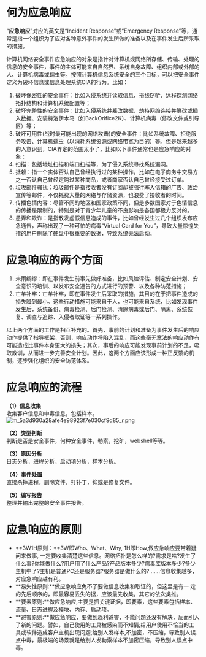 
# 何为应急响应
“**应急响应**”对应的英文是“Incident Response”或“Emergency Response”等，通常是指一个组织为了应对各种意外事件的发生所做的准备以及在事件发生后所采取的措施。

计算机网络安全事件应急响应的对象是指针对计算机或网络所存储、传输、处理的信息的安全事件，事件的主体可能来自自然界、系统自身故障、组织内部或外部的人、计算机病毒或蠕虫等。按照计算机信息系统安全的三个目标，可以把安全事件定义为破坏信息或信息处理系统CIA的行为。比如：

1.  破坏保密性的安全事件：比如入侵系统并读取信息、搭线窃听、远程探测网络拓扑结构和计算机系统配置等； 
2.  破坏完整性的安全事件：比如入侵系统并篡改数据、劫持网络连接并篡改或插入数据、安装特洛伊木马（如BackOrifice2K）、计算机病毒（修改文件或引导区）等； 
3.  破坏可用性(战时最可能出现的网络攻击)的安全事件：比如系统故障、拒绝服务攻击、计算机蠕虫（以消耗系统资源或网络带宽为目的）等。但是越来越多的人意识到，CIA界定的范围太小了，比如以下事件通常也是应急响应的对象： 
4.  扫描：包括地址扫描和端口扫描等，为了侵入系统寻找系统漏洞。 
5.  抵赖：指一个实体否认自己曾经执行过的某种操作，比如在电子商务中交易方之一否认自己曾经定购过某种商品，或者商家否认自己曾经接受过订单。 
6.  垃圾邮件骚扰：垃圾邮件是指接收者没有订阅却被强行塞入信箱的广告、政治宣传等邮件，不仅耗费大量的网络与存储资源，也浪费了接收者的时间。 
7.  传播色情内容：尽管不同的地区和国家政策不同，但是多数国家对于色情信息的传播是限制的，特别是对于青少年儿童的不良影响是各国都极力反对的。 
8.  愚弄和欺诈：是指散发虚假信息造成的事件，比如曾经发生过几个组织发布应急通告，声称出现了一种可怕的病毒“Virtual Card for You”，导致大量惊惶失措的用户删除了硬盘中很重要的数据，导致系统无法启动。 


# 应急响应的两个方面

1.  未雨绸缪：即在事件发生前事先做好准备，比如风险评估、制定安全计划、安全意识的培训、以发布安全通告的方式进行的预警、以及各种防范措施； 
2.  亡羊补牢：亡羊补牢，即在事件发生后采取的措施，其目的在于把事件造成的损失降到最小。这些行动措施可能来自于人，也可能来自系统，比如发现事件发生后，系统备份、病毒检测、后门检测、清除病毒或后门、隔离、系统恢复、调查与追踪、入侵者取证等一系列操作。 

以上两个方面的工作是相互补充的。首先，事前的计划和准备为事件发生后的响应动作提供了指导框架，否则，响应动作将陷入混乱，而这些毫无章法的响应动作有可能造成比事件本身更大的损失；其次，事后的响应可能发现事前计划的不足，吸取教训，从而进一步完善安全计划。因此，这两个方面应该形成一种正反馈的机制，逐步强化组织的安全防范体系。


# 应急响应的流程
**（1）信息收集**<br />收集客户信息和中毒信息，包括样本。<br />![m_5a3d930a28afe4e98923f7e030cf9d85_r.png](./_img\05-应急响应/1656914501177-18594650-73da-45d8-8bc1-f4e7b6029572.png)

**（2）类型判断**<br />判断是否是安全事件，何种安全事件，勒索，挖矿，webshell等等。

**（3）原因分析**<br />日志分析，进程分析，启动项分析，样本分析。

**（4）事件处置**<br />直接杀掉进程，删除文件，打补丁，抑或是修复文件。

**（5）编写报告**<br />整理并输出完整的安全事件报告。


# 应急响应的原则

-  **3W1H原则：**3W即Who、What、Why, 1H即How,做应急响应要带着疑问来做事, 一定要收集清楚这些信息。网络拓扑是怎么样的?需求是啥?发生了什么事?你能做什么?用户用了什么产品?产品版本多少?病毒库版本多少?多少主机中了?主机是普通PC还是服务器?服务器是做什么的? ......信息收集越多，对应急响应越有利。 
-  **易失性原则:**做应急响应免不了要做信息收集和取证的，但这里是有一 定的先后顺序的，即最容易丢失的据，应该最先收集，其它的依次类推。 
-  **要素原则:**做应急响应,主要是抓关键证据，即要素，这些要素包括样本、流量、日志进程及模块、内存、启动项。 
-  **避害原则:**做应急响应，要做到趋利避害，不能问题还没有解决，反而引入了新的问题。譬如，自己使用的工具被感染而不知情;给用户使用不恰当的工具或软件造成客户主机出现问题;给别人发样本,不加密，不压缩，导致别人误.点中毒，最极端的场景就是给别人发勒索样本不加密压缩，导致别人误点中毒。 
